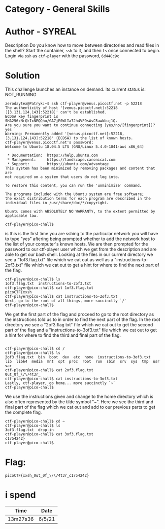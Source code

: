 # Category - General Skills
# Author - SYREAL
Description
Do you know how to move between directories and read files in the shell? Start the container, `ssh` to it, and then `ls` once connected to begin. Login via `ssh` as `ctf-player` with the password, `6d448c9c`


# Solution 
This challenge launches an instance on demand.
Its current status is: NOT_RUNNING


```
zerodaytea@Patryk:~$ ssh ctf-player@venus.picoctf.net -p 52218
The authenticity of host '[venus.picoctf.net]:52218 ([3.131.124.143]:52218)' can't be established.
ECDSA key fingerprint is SHA256:NrQkIxNEQQho/GA7jE0WlIa7Jh4VF9sAvC5awkbuj1Q.
Are you sure you want to continue connecting (yes/no/[fingerprint])? yes
Warning: Permanently added '[venus.picoctf.net]:52218,[3.131.124.143]:52218' (ECDSA) to the list of known hosts.
ctf-player@venus.picoctf.net's password:
Welcome to Ubuntu 18.04.5 LTS (GNU/Linux 5.4.0-1041-aws x86_64)

 * Documentation:  https://help.ubuntu.com
 * Management:     https://landscape.canonical.com
 * Support:        https://ubuntu.com/advantage
This system has been minimized by removing packages and content that are
not required on a system that users do not log into.

To restore this content, you can run the 'unminimize' command.

The programs included with the Ubuntu system are free software;
the exact distribution terms for each program are described in the
individual files in /usr/share/doc/*/copyright.

Ubuntu comes with ABSOLUTELY NO WARRANTY, to the extent permitted by
applicable law.

ctf-player@pico-chall$
```


is this is the first time you are sshing to the particular network you will have to type "yes" aftering being prompted whether to add the network host to the list of your computer's known hosts. We are then prompted for the password to our ctf-player user which we get from the description and are able to get our bash shell. Looking at the files in our current directory we see a "1of3.flag.txt" file which we cat out as well as a "instructions-to-2of3.txt" file which we cat out to get a hint for where to find the next part of the flag.

```
ctf-player@pico-chall$ ls
1of3.flag.txt  instructions-to-2of3.txt
ctf-player@pico-chall$ cat 1of3.flag.txt
picoCTF{xxsh_
ctf-player@pico-chall$ cat instructions-to-2of3.txt
Next, go to the root of all things, more succinctly `/`
ctf-player@pico-chall$
```

We get the first part of the flag and proceed to go to the root directory as the instructions told us to in order to find the next part of the flag. In the root directory we see a "2of3.flag.txt" file which we cat out to get the second part of the flag and a "instructions-to-3of3.txt" file which we cat out to get a hint for where to find the third and final part of the flag.


```

ctf-player@pico-chall$ cd /
ctf-player@pico-chall$ ls
2of3.flag.txt  bin  boot  dev  etc  home  instructions-to-3of3.txt  lib  lib64  media  mnt  opt  proc  root  run  sbin  srv  sys  tmp  usr  var
ctf-player@pico-chall$ cat 2of3.flag.txt
0ut_0f_\/\/4t3r_
ctf-player@pico-chall$ cat instructions-to-3of3.txt
Lastly, ctf-player, go home... more succinctly `~`
ctf-player@pico-chall$
```

We use the instructions given and change to the home directory which is also often represented by the tilde symbol "~". Here we see the third and final part of the flag which we cat out and add to our previous parts to get the complete flag.
```
ctf-player@pico-chall$ cd ~
ctf-player@pico-chall$ ls
3of3.flag.txt  drop-in
ctf-player@pico-chall$ cat 3of3.flag.txt
c1754242}
ctf-player@pico-chall$
```

# Flag:

```
picoCTF{xxsh_0ut_0f_\/\/4t3r_c1754242}
```
# i spend  

Time  | Date
------------ | -------------
13m27s36 | 6/5/21
